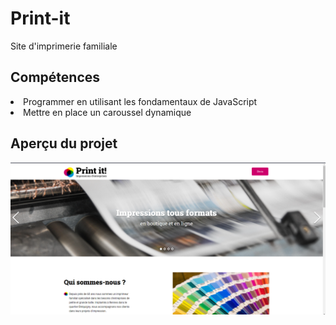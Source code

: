 <h1>Print-it</h1>
<p>Site d'imprimerie familiale</p>
<h2>Compétences</h2>
<li>Programmer en utilisant les fondamentaux de JavaScript</li>
<li>Mettre en place un caroussel dynamique</li>


<h2>Aperçu du projet</h2>
<img src="https://github.com/ValerianMermoz/Print-it/raw/main/assets/images/Overview.png">
